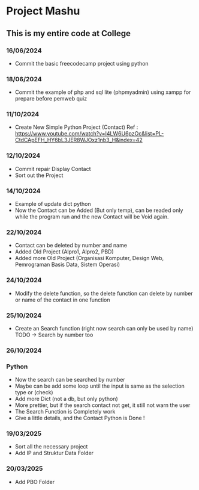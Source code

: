 # Project Mashu

## This is my entire code at College

### 16/06/2024
- Commit the basic freecodecamp project using python

### 18/06/2024
- Commit the example of php and sql lite (phpmyadmin) using xampp for prepare before pemweb quiz

### 11/10/2024
- Create New Simple Python Project (Contact) Ref : https://www.youtube.com/watch?v=I4LW6U6pzOc&list=PL-CtdCApEFH_HY6bL3JER8WJOxz1nb3_H&index=42

### 12/10/2024
- Commit repair Display Contact
- Sort out the Project

### 14/10/2024
- Example of update dict python
- Now the Contact can be Added (But only temp), can be readed only while the program run and the new Contact will be Void again.

### 22/10/2024
- Contact can be deleted by number and name
- Added Old Project (Alpro1, Alpro2, PBD)
- Added more Old Project (Organisasi Komputer, Design Web, Pemrograman Basis Data, Sistem Operasi)

### 24/10/2024
- Modify the delete function, so the delete function can delete by number or name of the contact in one function

### 25/10/2024
- Create an Search function (right now search can only be used by name) TODO -> Search by number too

### 26/10/2024
### Python
- Now the search can be searched by number
- Maybe can be add some loop until the input is same as the selection type or (check)
- Add more Dict (not a db, but only python)
- More prettier, but if the search contact not get, it still not warn the user
- The Search Function is Completely work
- Give a little details, and the Contact Python is Done !

### 19/03/2025
- Sort all the necessary project
- Add IP and Struktur Data Folder

### 20/03/2025
- Add PBO Folder
